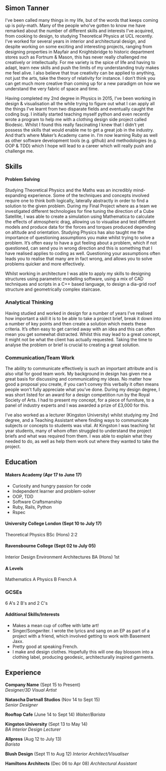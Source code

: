 ## Simon Tanner

I’ve been called many things in my life, but of the words that keeps coming up is poly-math. Many of the people who’ve gotten to know me have remarked about the number of different skills and interests I’ve acquired, from cooking to design, to studying Theoretical Physics at UCL recently. I’ve worked for several years in interior and architectural design, and despite working on some exciting and interesting projects, ranging from designing properties in Mayfair and Knightsbridge to historic department stores such as Fortnum & Mason, this has never really challenged me creatively or intellectually. For me variety is the spice of life and having to adapt, learn new skills and push the limits of my understanding truly makes me feel alive. I also believe that true creativity can be applied to anything, not just the arts, take the theory of relativity for instance. I don’t think you can get much more creative than coming up for a new paradigm on how we understand the very fabric of space and time. 

Having completed my 2nd degree in Physics in 2015, I’ve been working in design & visualisation all the while trying to figure out what I can apply all the things I’ve learnt from two disparate fields and eventually caught the coding bug. I initially started teaching myself python and even recently wrote a program to help me with a clothing design side project called Biodesic. Whilst I found this really fascinating I knew that I didn’t yet possess the skills that would enable me to get a great job in the industry. And that’s where Maker’s Academy came in. I’m now learning Ruby as well as other software development tools (e.g. github) and methodologies (e.g. OOP & TDD) which I hope will lead to a career which will really push and challenge me.

## Skills

#### Problem Solving

Studying Theoretical Physics and the Maths was an incredibly mind-expanding experience. Some of the techniques and concepts involved require one to think both logically, laterally abstractly in order to find a solution to the given problem. During my Final Project where as a team we investigated different technologies for fine tuning the direction of a Cube Satellite, I was able to create a simulation using Mathematica to calculate the effects of atmospheric drag, allowing us to visualise and test different models and produce data for the forces and torques produced depending on altitude and orientation. Studying Physics has also taught me the importance of questioning assumptions you make whilst trying to solve a problem. It’s often easy to have a gut feeling about a problem, which if not questioned, can send you in wrong direction and this is something that I have realised applies to coding as well. Questioning your assumptions often leads you to realise that many are in fact wrong, and allows you to solve problems quicker and more effectively. 

Whilst working in architecture I was able to apply my skills to designing structures using parametric modelling software, using a mix of CAD techniques and scripts in a C++ based language, to design a dia-grid roof structure and geometrically complex staircase.


### Analytical Thinking

Having studied and worked in design for a number of years I’ve realised how important a skill it is to be able to take a project brief, break it down into a number of key points and then create a solution which meets these criteria. It’s often easy to get carried away with an idea and this can often mean you get somewhat distracted. Whilst this may lead to a great concept, it might not be what the client has actually requested. Taking the time to analyse the problem or brief is crucial to creating a great solution.

### Communication/Team Work

The ability to communicate effectively is such an important attribute and is also vital for good team work. My background in design has given me a great basis for discussing and communicating my ideas. No matter how good a proposal you create, if you can’t convey this verbally it often means people won’t fully appreciate what you’ve done. During my design degree, I was short listed for an award for a design competition run by the Royal Society of Arts. I had to present my concept, for a piece of furniture, to a panel of industry experts and I was awarded a prize of £3,000 for this.

I’ve also worked as a lecturer (Kingston University) whilst studying my 2nd degree, and a Teaching Assistant where finding ways to communicate subjects or concepts to students was vital. At Kingston I was teaching 1st year students, many of whom often struggled to understand the project briefs and what was required from them. I was able to explain what they needed to do, as well as help them work out where they wanted to take the project.



## Education

#### Makers Academy (Apr 17 to June 17)

- Curiosity and hungry passion for code
- Independent learner and problem-solver
- OOP, TDD
- Software Craftsmanship
- Ruby, Rails, Python
- Rspec

#### University College London (Sept 10 to July 17)

Theoretical Physics BSc (Hons) 2:2

#### Ravensbourne College (Sept 02 to July 05)

Interior Design Environment Architectures BA (Hons) 1st

#### A Levels

Mathematics A
Physics B
French A

### GCSEs

6 A's 2 B's and 2 C's

#### Additional Skills/Interests

- Makes a mean cup of coffee with latte art!
- Singer/Songwriter. I wrote the lyrics and sang on an EP as part of a project with a friend, which involved getting to work with Basement Jaxx. 
- Pretty good at speaking French.
- I make and design clothes. Hopefully this will one day blossom into a clothing label, producing geodesic, architecturally inspired garments.


## Experience

**Company Name** (Sept 15 to Present)    
*Designer/3D Visual Artist*  

**Natascha Dartnall Studios** (Nov 14 to Sept 15)   
*Senior Designer*

**Rooftop Cafe** (June 14 to Sept 14)
*Waiter/Barista*

**Kingston University** (Sept 13 to May 14)   
*BA Interior Design Lecturer*

**Allpress** (Aug 12 to July 13)   
*Barista*

**Blush Design** (Sept 11 to Aug 12)
*Interior Architect/Visualiser*

**Hamiltons Architects** (Dec 06 to Apr 08)
*Architectural Assistant*

